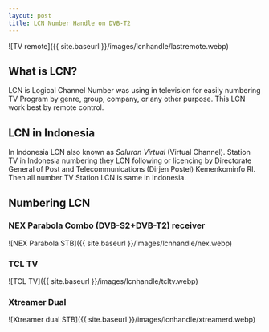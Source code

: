 ```yaml
---
layout: post
title: LCN Number Handle on DVB-T2
---
```


![TV remote]({{ site.baseurl }}/images/lcnhandle/lastremote.webp)

## What is LCN?
LCN is Logical Channel Number was using in television for easily numbering TV Program by genre, group, company, or any other purpose. This LCN work best by remote control.


## LCN in Indonesia
In Indonesia LCN also known as *Saluran Virtual* (Virtual Channel). Station TV in Indonesia numbering they LCN following or licencing by Directorate General of Post and Telecommunications (Dirjen Postel) Kemenkominfo RI. Then all number TV Station LCN is same in Indonesia.


## Numbering LCN

### NEX Parabola Combo (DVB-S2+DVB-T2) receiver
![NEX Parabola STB]({{ site.baseurl }}/images/lcnhandle/nex.webp)

### TCL TV
![TCL TV]({{ site.baseurl }}/images/lcnhandle/tcltv.webp)

### Xtreamer Dual
![Xtreamer dual STB]({{ site.baseurl }}/images/lcnhandle/xtreamerd.webp)
